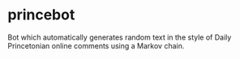 princebot
=========

Bot which automatically generates random text in the style of Daily Princetonian online comments using a Markov chain.
